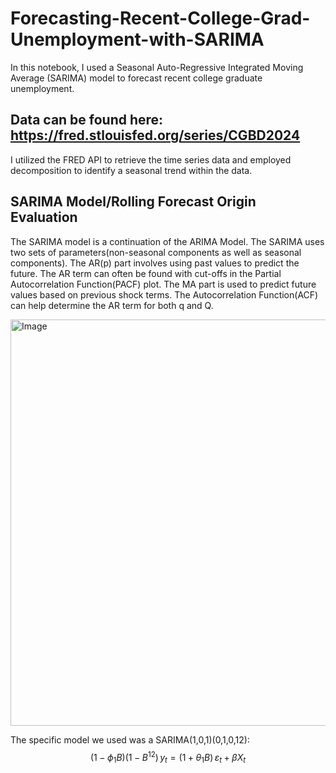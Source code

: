 # Forecasting-Recent-College-Grad-Unemployment-with-SARIMA

In this notebook, I used a Seasonal Auto-Regressive Integrated Moving Average (SARIMA) model to forecast recent college graduate unemployment.

## Data can be found here: https://fred.stlouisfed.org/series/CGBD2024
I utilized the FRED API to retrieve the time series data and employed decomposition to identify a seasonal trend within the data. 


## SARIMA Model/Rolling Forecast Origin Evaluation
The SARIMA model is a continuation of the ARIMA Model. The SARIMA uses two sets of parameters(non-seasonal components as well as seasonal components). The AR(p) part involves using past values to predict the future. The AR term can often be found with cut-offs in the Partial Autocorrelation Function(PACF) plot. The MA part is used to predict future values based on previous shock terms. The Autocorrelation Function(ACF) can help determine the AR term for both q and Q.

<img width="1400" height="650" alt="Image" src="https://github.com/user-attachments/assets/6ab0ecb3-0c09-43ae-a138-10ff823d6cbc" />

The specific model we used was a SARIMA(1,0,1)(0,1,0,12): 
$$
(1 - \phi_1 B)(1 - B^{12})\, y_t
= (1 + \theta_1 B)\,\varepsilon_t + \beta X_t
$$


